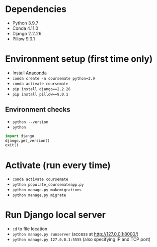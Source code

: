 # Dependencies
- Python 3.9.7 
- Conda 4.11.0
- Django 2.2.26
- Pillow 9.0.1

# Environment setup (first time only)
- Install [Anaconda](https://docs.conda.io/projects/conda/en/latest/user-guide/install/download.html)
- `conda create -n coursemate python=3.9`
- `conda activate coursemate`
- `pip install django==2.2.26`
- `pip install pillow==9.0.1`
## Environment checks
- `python --version`
- `python`
```python
import django
django.get_version()
exit()
```

# Activate (run every time)
- `conda activate coursemate`
- `python populate_coursemateapp.py`
- `python manage.py makemigrations`
- `python manage.py migrate`

# Run Django local server
- `cd` to file location
- `python manage.py runserver` (access at http://127.0.0.1:8000/)
- `python manage.py 127.0.0.1:5555` (also specifying IP and TCP port)
